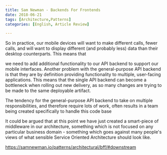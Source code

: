 ```yaml
---
title: Sam Newman - Backends For Frontends
date: 2018-06-21
tags: [Architecture,Patterns]
categories: [English, Article Review]

---
```


So in practice, our mobile devices will want to make different calls, fewer calls, and will want
to display different (and probably less) data than their desktop counterparts. This means that

we need to add additional functionality to our API backend to support our mobile interfaces.
Another problem with the general-purpose API backend is that they are by definition
providing functionality to multiple, user-facing applications. This means that the single API
backend can become a bottleneck when rolling out new delivery, as so many changes are
trying to be made to the same deployable artifact.


The tendency for the general-purpose API backend to take on multiple responsibilities, and
therefore require lots of work, often results in a team being created specifically to handle this
code base

It could be argued that at this point we have just created a smart-piece of middleware in our
architecture, something which is not focused on any particular business domain - something
which goes against many people's views of what sensible Service Oriented Architecture
should look like.


https://samnewman.io/patterns/architectural/bff/#downstream